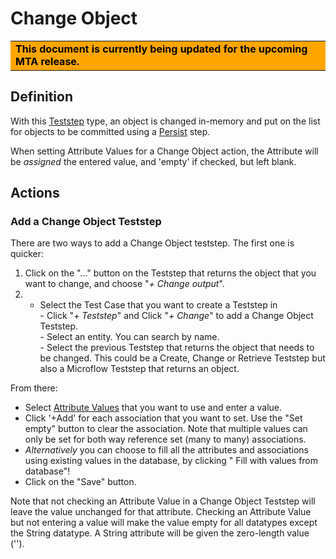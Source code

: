 # Change Object

<table bgcolor="orange">
  <td width="25%">
    <font color="black"><b> This document is currently being updated for the upcoming MTA release. </b></font>
  </td>
</table>

## Definition

With this [Teststep](../Teststep) type, an object is changed in-memory and put on the list for objects to be committed using a [Persist](persist) step.

When setting Attribute Values for a Change Object action, the Attribute will be *assigned* the entered value, and 'empty' if checked, but left blank.

## Actions

### Add a Change Object Teststep

There are two ways to add a Change Object teststep. The first one is quicker:

1. Click on the "..." button on the Teststep that returns the object that you want to change, and choose "*+ Change output*".
2. - Select the Test Case that you want to create a Teststep in<br/>- Click "*+ Teststep*" and Click "*+ Change*" to add a Change Object Teststep.<br/>- Select an entity. You can search by name.<br/>- Select the previous Teststep that returns the object that needs to be changed. This could be a Create, Change or Retrieve Teststep but also a Microflow Teststep that returns an object.

From there:
- Select [Attribute Values](../attribute-value) that you want to use and enter a value.
- Click '+Add' for each association that you want to set. Use the <i class="fa-empty-set"></i> "Set empty" button to clear the association. Note that multiple values can only be set for both way reference set (many to many) associations.
- *Alternatively* you can choose to fill all the attributes and associations using existing values in the database, by clicking "<i class="fas fa-database"></i> Fill with values from database"!
- Click on the "Save" button. 

Note that not checking an Attribute Value in a Change Object Teststep will leave the value unchanged for that attribute.
Checking an Attribute Value but not entering a value will make the value empty for all datatypes except the String datatype. A String attribute will be given the zero-length value (''). 